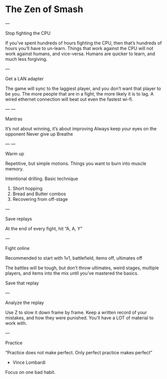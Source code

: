 # The Zen of Smash

—

Stop fighting the CPU

If you’ve spent hundreds of hours fighting the CPU, then that’s hundreds of hours you’ll have to un-learn. Things that work against the CPU will not work against humans, and vice-versa. Humans are quicker to learn, and much less forgiving.

—

Get a LAN adapter

The game will sync to the laggiest player, and you don’t want that player to be you. The more people that are in a fight, the more likely it is to lag. A wired ethernet connection will beat out even the fastest wi-fi.

—
—

Mantras

It’s not about winning, it’s about improving
Always keep your eyes on the opponent
Never give up
Breathe

—
—

Warm up

Repetitive, but simple motions. Things you want to burn into muscle memory.

Intentional drilling. Basic technique 

1. Short hopping
2. Bread and Butter combos
3. Recovering from off-stage

—

Save replays

At the end of every fight, hit “A, A, Y”

—

Fight online

Recommended to start with 1v1, battlefield, items off, ultimates off

The battles will be tough, but don’t throw ultimates, weird stages, multiple players, and items into the mix until you’ve mastered the basics.

Save that replay

—

Analyze the replay

Use Z to slow it down frame by frame. Keep a written record of your mistakes, and how they were punished. You’ll have a LOT of material to work with.

—

Practice

“Practice does not make perfect. Only perfect practice makes perfect”
- Vince Lombardi

Focus on one bad habit.
